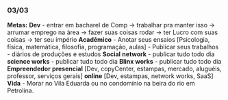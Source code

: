 ### **03/03**
**Metas:**
	**Dev**
		- entrar em bacharel de Comp -> trabalhar pra manter isso -> arrumar emprego na área -> fazer suas coisas rodar -> ter Lucro com suas coisas -> ter seu império
	**Acadêmico**
		- Anotar seus ensaios
			[Psicologia, física, matemática, filosofia, programação, aulas]
		- Publicar seus trabalhos
		- diários de produções e estudos
	**Social**
		**network**
			- publicar tudo todo dia
		**science works**
			- publicar tudo todo dia
		**Blinx works**
			- publicar tudo todo dia
	**Empreendedor**
		**presencial**
			[Dev, copyCenter, estampas, mercado, aluguéis, professor, serviços gerais]
		**online**
			[Dev, estampas, network works, SaaS]
	**Vida**
		- Morar no Vila Eduarda ou no condomínio na beira do rio em Petrolina.

